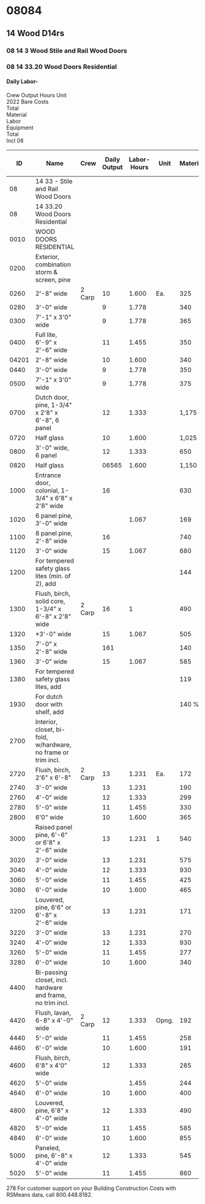 # 08084  
## 14 Wood D14rs  
### 08 14 3 Wood Stile and Rail Wood Doors  
### 08 14 33.20 Wood Doors Residential  

#### Daily Labor-  
Crew Output Hours Unit  
2022 Bare Costs  
Total  
Material  
Labor  
Equipment  
Total  
Incl 08  

| ID    | Name                                                                 | Crew   | Daily Output | Labor-Hours | Unit   | Material | Labor         | Equipment | Total   | Total Incl O&P |
|-------|----------------------------------------------------------------------|--------|--------------|-------------|--------|----------|---------------|-----------|---------|----------------|
| 08    | 14 33 - Stile and Rail Wood Doors                                    |        |              |             |        |          |               |           |         |                |
| 08    | 14 33.20 Wood Doors Residential                                      |        |              |             |        |          |               |           |         |                |
| 0010  | WOOD DOORS RESIDENTIAL                                               |        |              |             |        |          |               |           |         |                |
| 0200  | Exterior, combination storm & screen, pine                           |        |              |             |        |          |               |           |         |                |
| 0260  | 2'-8" wide                                                           | 2 Carp | 10           | 1.600       | Ea.    | 325      | 89088812121   |           | 415     | 4              |
| 0280  | 3'-0" wide                                                           |        | 9            | 1.778       |        | 340      | 100           |           | 440     | 5              |
| 0300  | 7'-1" x 3'0" wide                                                    |        | 9            | 1.778       |        | 365      | 100           |           | 465     |                |
| 0400  | Full lite, 6'-9" x 2'-6" wide                                        |        | 11           | 1.455       |        | 350      |               |           | 432     |                |
| 04201 | 2'-8" wide                                                           |        | 10           | 1.600       |        | 340      | 90            |           | 430     |                |
| 0440  | 3'-0" wide                                                           |        | 9            | 1.778       |        | 350      | 100           |           | 450     |                |
| 0500  | 7'-1" x 3'0" wide                                                    |        | 9            | 1.778       |        | 375      | 100           |           | 475     |                |
| 0700  | Dutch door, pine, 1-3/4" x 2'8" x 6'-8", 6 panel                     |        | 12           | 1.333       |        | 1,175    | 75            |           | 1,250   | 1,3            |
| 0720  | Half glass                                                           |        | 10           | 1.600       |        | 1,025    | 90            |           | 1,115   | 1,2            |
| 0800  | 3'-0" wide, 6 panel                                                  |        | 12           | 1.333       |        | 650      | 75            |           | 725     | 8              |
| 0820  | Half glass                                                           |        | 06565        | 1.600       |        | 1,150    | 90            |           | 1,240   | 1,4            |
| 1000  | Entrance door, colonial, 1-3/4" x 6'8" x 2'8" wide                   |        | 16           |             |        | 630      | 56.50         |           | 686.50  | 7              |
| 1020  | 6 panel pine, 3'-0" wide                                             |        |              | 1.067       |        | 169      | 60            |           | 229     |                |
| 1100  | 8 panel pine, 2'-8" wide                                             |        | 16           |             |        | 740      | 56.50         |           | 796.50  | 9              |
| 1120  | 3'-0" wide                                                           |        | 15           | 1.067       |        | 680      | 60            |           | 740     | 8              |
| 1200  | For tempered safety glass lites (min. of 2), add                     |        |              |             |        | 144      |               |           | 144     |                |
| 1300  | Flush, birch, solid core, 1-3/4" x 6'-8" x 2'8" wide                 | 2 Carp | 16           | 1           |        | 490      | 56.50         |           | 546.50  |                |
| 1320  | *3'-0" wide                                                          |        | 15           | 1.067       |        | 505      | 60            |           | 565     |                |
| 1350  | 7'-0" x 2'-8" wide                                                   |        | 161          |             |        | 140      | 56.50         |           | 196.50  |                |
| 1360  | 3'-0" wide                                                           |        | 15           | 1.067       |        | 585      | 60            |           | 645     |                |
| 1380  | For tempered safety glass lites, add                                 |        |              |             |        | 119      |               |           | 119     |                |
| 1930  | For dutch door with shelf, add                                       |        |              |             |        | 140 %    |               |           |         |                |
| 2700  | Interior, closet, bi-fold, w/hardware, no frame or trim incl.        |        |              |             |        |          |               |           |         |                |
| 2720  | Flush, birch, 2'6" x 6'-8"                                           | 2 Carp | 13           | 1.231       | Ea.    | 172      | 69.50         |           | 241.50  |                |
| 2740  | 3'-0" wide                                                           |        | 13           | 1.231       |        | 190      | 69.50         |           | 259.50  |                |
| 2760  | 4'-0" wide                                                           |        | 12           | 1.333       |        | 299      | 75            |           | 374     |                |
| 2780  | 5'-0" wide                                                           |        | 11           | 1.455       |        | 330      | 82            |           | 412     | 4              |
| 2800  | 6'0" wide                                                            |        | 10           | 1.600       |        | 365      | 90            |           | 455     |                |
| 3000  | Raised panel pine, 6'-6" or 6'8" x 2'-6" wide                        |        | 13           | 1.231       | 1      | 540      | 69.50         |           | 609.50  | 7              |
| 3020  | 3'-0" wide                                                           |        | 13           | 1.231       |        | 575      | 69.50         |           | 644.50  |                |
| 3040  | 4'-0" wide                                                           |        | 12           | 1.333       |        | 930      | 75            |           | 1,005   | 1,1            |
| 3060  | 5'-0" wide                                                           |        | 11           | 1.455       |        | 425      | 82            |           | 507     |                |
| 3080  | 6'-0" wide                                                           |        | 10           | 1.600       |        | 465      | 90            |           | 555     |                |
| 3200  | Louvered, pine, 6'6" or 6'-8" x 2'-6" wide                           |        | 13           | 1.231       |        | 171      | 69.50         |           | 240.50  |                |
| 3220  | 3'-0" wide                                                           |        | 13           | 1.231       |        | 270      | 69.50         |           | 339.50  |                |
| 3240  | 4'-0" wide                                                           |        | 12           | 1.333       |        | 930      | 75            |           | 1,005   |                |
| 3260  | 5'-0" wide                                                           |        | 11           | 1.455       |        | 277      | 82            |           | 359     |                |
| 3280  | 6'-0" wide                                                           |        | 10           | 1.600       |        | 340      | 90            |           | 430     |                |
| 4400  | Bi-passing closet, incl. hardware and frame, no trim incl.           |        |              |             |        |          |               |           | 4       |                |
| 4420  | Flush, lavan, 6-8" x 4'-0" wide                                      | 2 Carp | 12           | 1.333       | Opng.  | 192      | 752223222     |           | 267     |                |
| 4440  | 5'-0" wide                                                           |        | 11           | 1.455       |        | 258      | 82            |           | 340     |                |
| 4460  | 6'-0" wide                                                           |        | 10           | 1.600       |        | 191      | 90            |           | 281     |                |
| 4600  | Flush, birch, 6'8" x 4'0" wide                                       |        | 12           | 1.333       |        | 285      | 75            |           | 360     | A              |
| 4620  | 5'-0" wide                                                           |        |              | 1.455       |        | 244      | 82            |           | 326     |                |
| 4640  | 6'-0" wide                                                           |        | 10           | 1.600       |        | 400      | 90            |           | 490     |                |
| 4800  | Louvered, pine, 6'8" x 4'-0" wide                                    |        | 12           | 1.333       |        | 490      | 75            |           | 565     | 6              |
| 4820  | 5'-0" wide                                                           |        | 11           | 1.455       |        | 585      | 82            |           | 667     |                |
| 4840  | 6'-0" wide                                                           |        | 10           | 1.600       |        | 855      | 90            |           | 945     | 1,0            |
| 5000  | Paneled, pine, 6'-8" x 4'-0" wide                                    |        | 12           | 1.333       |        | 545      | 75            |           | 620     | 7              |
| 5020  | 5'-0" wide                                                           |        | 11           | 1.455       |        | 860      | 82            |           | 942     | 1,0            |

278 For customer support on your Building Construction Costs with RSMeans data, call 800.448.8182.